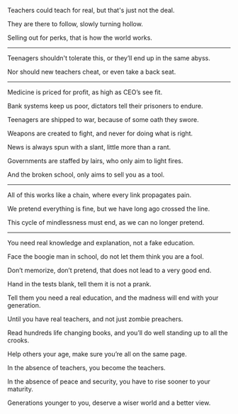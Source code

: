 Teachers could teach for real,
but that's just not the deal.

They are there to follow,
slowly turning hollow.

Selling out for perks,
that is how the world works.

---

Teenagers shouldn't tolerate this,
or they’ll end up in the same abyss.

Nor should new teachers cheat,
or even take a back seat.

---

Medicine is priced for profit,
as high as CEO’s see fit.

Bank systems keep us poor,
dictators tell their prisoners to endure.

Teenagers are shipped to war,
because of some oath they swore.

Weapons are created to fight,
and never for doing what is right.

News is always spun with a slant,
little more than a rant.

Governments are staffed by lairs,
who only aim to light fires.

And the broken school,
only aims to sell you as a tool.

---

All of this works like a chain,
where every link propagates pain.

We pretend everything is fine,
but we have long ago crossed the line.

This cycle of mindlessness must end,
as we can no longer pretend.

---

You need real knowledge and explanation,
not a fake education.

Face the boogie man in school,
do not let them think you are a fool.

Don’t memorize, don’t pretend,
that does not lead to a very good end.

Hand in the tests blank,
tell them it is not a prank.

Tell them you need a real education,
and the madness will end with your generation.

Until you have real teachers,
and not just zombie preachers.

Read hundreds life changing books,
and you’ll do well standing up to all the crooks.

Help others your age,
make sure you’re all on the same page.

In the absence of teachers,
you become the teachers.

In the absence of peace and security,
you have to rise sooner to your maturity.

Generations younger to you,
deserve a wiser world and a better view.

